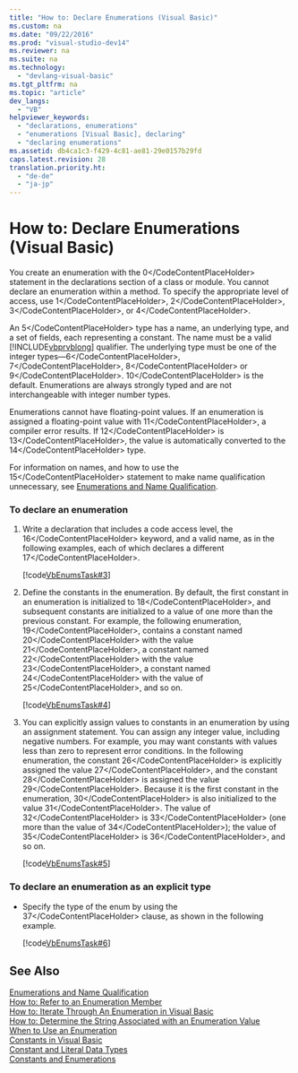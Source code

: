```yaml
---
title: "How to: Declare Enumerations (Visual Basic)"
ms.custom: na
ms.date: "09/22/2016"
ms.prod: "visual-studio-dev14"
ms.reviewer: na
ms.suite: na
ms.technology: 
  - "devlang-visual-basic"
ms.tgt_pltfrm: na
ms.topic: "article"
dev_langs: 
  - "VB"
helpviewer_keywords: 
  - "declarations, enumerations"
  - "enumerations [Visual Basic], declaring"
  - "declaring enumerations"
ms.assetid: db4ca1c3-f429-4c81-ae81-29e0157b29fd
caps.latest.revision: 28
translation.priority.ht: 
  - "de-de"
  - "ja-jp"
---
```

# How to: Declare Enumerations (Visual Basic)
You create an enumeration with the <CodeContentPlaceHolder>0\</CodeContentPlaceHolder> statement in the declarations section of a class or module. You cannot declare an enumeration within a method. To specify the appropriate level of access, use <CodeContentPlaceHolder>1\</CodeContentPlaceHolder>, <CodeContentPlaceHolder>2\</CodeContentPlaceHolder>, <CodeContentPlaceHolder>3\</CodeContentPlaceHolder>, or <CodeContentPlaceHolder>4\</CodeContentPlaceHolder>.  
  
 An <CodeContentPlaceHolder>5\</CodeContentPlaceHolder> type has a name, an underlying type, and a set of fields, each representing a constant. The name must be a valid [!INCLUDE[vbprvblong](../vs140/includes/vbprvblong_md.md)] qualifier. The underlying type must be one of the integer types—<CodeContentPlaceHolder>6\</CodeContentPlaceHolder>, <CodeContentPlaceHolder>7\</CodeContentPlaceHolder>, <CodeContentPlaceHolder>8\</CodeContentPlaceHolder> or <CodeContentPlaceHolder>9\</CodeContentPlaceHolder>. <CodeContentPlaceHolder>10\</CodeContentPlaceHolder> is the default. Enumerations are always strongly typed and are not interchangeable with integer number types.  
  
 Enumerations cannot have floating-point values. If an enumeration is assigned a floating-point value with <CodeContentPlaceHolder>11\</CodeContentPlaceHolder>, a compiler error results. If <CodeContentPlaceHolder>12\</CodeContentPlaceHolder> is <CodeContentPlaceHolder>13\</CodeContentPlaceHolder>, the value is automatically converted to the <CodeContentPlaceHolder>14\</CodeContentPlaceHolder> type.  
  
 For information on names, and how to use the <CodeContentPlaceHolder>15\</CodeContentPlaceHolder> statement to make name qualification unnecessary, see [Enumerations and Name Qualification](../vs140/enumerations-and-name-qualification--visual-basic-.md).  
  
### To declare an enumeration  
  
1.  Write a declaration that includes a code access level, the <CodeContentPlaceHolder>16\</CodeContentPlaceHolder> keyword, and a valid name, as in the following examples, each of which declares a different <CodeContentPlaceHolder>17\</CodeContentPlaceHolder>.  
  
     [!code[VbEnumsTask#3](../vs140/codesnippet/VisualBasic/how-to--declare-enumerations--visual-basic-_1.vb)]  
  
2.  Define the constants in the enumeration. By default, the first constant in an enumeration is initialized to <CodeContentPlaceHolder>18\</CodeContentPlaceHolder>, and subsequent constants are initialized to a value of one more than the previous constant. For example, the following enumeration, <CodeContentPlaceHolder>19\</CodeContentPlaceHolder>, contains a constant named <CodeContentPlaceHolder>20\</CodeContentPlaceHolder> with the value <CodeContentPlaceHolder>21\</CodeContentPlaceHolder>, a constant named <CodeContentPlaceHolder>22\</CodeContentPlaceHolder> with the value <CodeContentPlaceHolder>23\</CodeContentPlaceHolder>, a constant named <CodeContentPlaceHolder>24\</CodeContentPlaceHolder> with the value of <CodeContentPlaceHolder>25\</CodeContentPlaceHolder>, and so on.  
  
     [!code[VbEnumsTask#4](../vs140/codesnippet/VisualBasic/how-to--declare-enumerations--visual-basic-_2.vb)]  
  
3.  You can explicitly assign values to constants in an enumeration by using an assignment statement. You can assign any integer value, including negative numbers. For example, you may want constants with values less than zero to represent error conditions. In the following enumeration, the constant <CodeContentPlaceHolder>26\</CodeContentPlaceHolder> is explicitly assigned the value <CodeContentPlaceHolder>27\</CodeContentPlaceHolder>, and the constant <CodeContentPlaceHolder>28\</CodeContentPlaceHolder> is assigned the value <CodeContentPlaceHolder>29\</CodeContentPlaceHolder>. Because it is the first constant in the enumeration, <CodeContentPlaceHolder>30\</CodeContentPlaceHolder> is also initialized to the value <CodeContentPlaceHolder>31\</CodeContentPlaceHolder>. The value of <CodeContentPlaceHolder>32\</CodeContentPlaceHolder> is <CodeContentPlaceHolder>33\</CodeContentPlaceHolder> (one more than the value of <CodeContentPlaceHolder>34\</CodeContentPlaceHolder>); the value of <CodeContentPlaceHolder>35\</CodeContentPlaceHolder> is <CodeContentPlaceHolder>36\</CodeContentPlaceHolder>, and so on.  
  
     [!code[VbEnumsTask#5](../vs140/codesnippet/VisualBasic/how-to--declare-enumerations--visual-basic-_3.vb)]  
  
### To declare an enumeration as an explicit type  
  
-   Specify the type of the enum by using the <CodeContentPlaceHolder>37\</CodeContentPlaceHolder> clause, as shown in the following example.  
  
     [!code[VbEnumsTask#6](../vs140/codesnippet/VisualBasic/how-to--declare-enumerations--visual-basic-_4.vb)]  
  
## See Also  
 [Enumerations and Name Qualification](../vs140/enumerations-and-name-qualification--visual-basic-.md)   
 [How to: Refer to an Enumeration Member](../vs140/how-to--refer-to-an-enumeration-member--visual-basic-.md)   
 [How to: Iterate Through An Enumeration in Visual Basic](../vs140/how-to--iterate-through-an-enumeration-in-visual-basic.md)   
 [How to: Determine the String Associated with an Enumeration Value](../vs140/how-to--determine-the-string-associated-with-an-enumeration-value--visual-basic-.md)   
 [When to Use an Enumeration](../vs140/when-to-use-an-enumeration--visual-basic-.md)   
 [Constants in Visual Basic](../vs140/constants-overview--visual-basic-.md)   
 [Constant and Literal Data Types](../vs140/constant-and-literal-data-types--visual-basic-.md)   
 [Constants and Enumerations](../vs140/constants-and-enumerations--visual-basic-.md)
